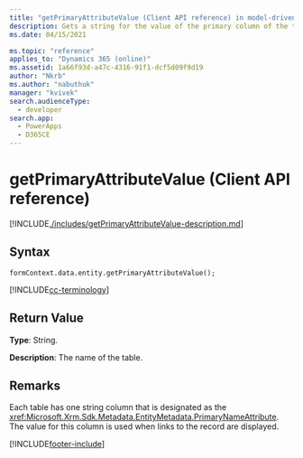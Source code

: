 ```yaml
---
title: "getPrimaryAttributeValue (Client API reference) in model-driven apps| MicrosoftDocs"
description: Gets a string for the value of the primary column of the table.
ms.date: 04/15/2021

ms.topic: "reference"
applies_to: "Dynamics 365 (online)"
ms.assetid: 1a66f93d-a47c-4316-91f1-dcf5d09f9d19
author: "Nkrb"
ms.author: "nabuthuk"
manager: "kvivek"
search.audienceType: 
  - developer
search.app: 
  - PowerApps
  - D365CE
---
```

# getPrimaryAttributeValue (Client API reference)



[!INCLUDE[./includes/getPrimaryAttributeValue-description.md](./includes/getPrimaryAttributeValue-description.md)]

## Syntax

`formContext.data.entity.getPrimaryAttributeValue();`

[!INCLUDE[cc-terminology](../../../../data-platform/includes/cc-terminology.md)]

## Return Value

**Type**: String.

**Description**: The name of the table.

## Remarks

Each table has one string column that is designated as the <xref:Microsoft.Xrm.Sdk.Metadata.EntityMetadata.PrimaryNameAttribute>. The value for this column is used when links to the record are displayed.





[!INCLUDE[footer-include](../../../../../includes/footer-banner.md)]